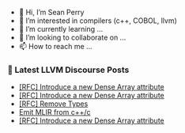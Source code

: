 - 👋 Hi, I’m Sean Perry
- 👀 I’m interested in compilers (c++, COBOL, llvm)
- 🌱 I’m currently learning ...
- 💞️ I’m looking to collaborate on ...
- 📫 How to reach me ...

<!---
s66perry/s66perry is a ✨ special ✨ repository because its `README.md` (this file) appears on your GitHub profile.
You can click the Preview link to take a look at your changes.
--->
### 📕 Latest LLVM Discourse Posts

<!-- DISCOURSE-LLVM:START -->
- [[RFC] Introduce a new Dense Array attribute](https://discourse.llvm.org/t/rfc-introduce-a-new-dense-array-attribute/63279#post_6)
- [[RFC] Introduce a new Dense Array attribute](https://discourse.llvm.org/t/rfc-introduce-a-new-dense-array-attribute/63279#post_5)
- [[RFC] Remove Types](https://discourse.llvm.org/t/rfc-remove-types/63274#post_10)
- [Emit MLIR from c++/c](https://discourse.llvm.org/t/emit-mlir-from-c-c/63278#post_6)
- [[RFC] Introduce a new Dense Array attribute](https://discourse.llvm.org/t/rfc-introduce-a-new-dense-array-attribute/63279#post_4)
<!-- DISCOURSE-LLVM:END -->
